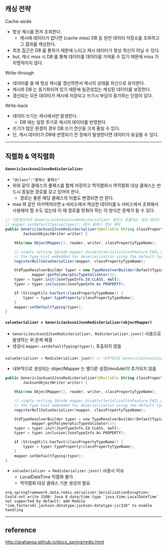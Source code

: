 
## 캐싱 전략
Cache-aside
- 항상 캐시를 먼저 조회한다.
  - 캐시에 데이터가 없다면 (cache miss) DB 등 원천 데이터 저장소를 조회하고 그 결과를 캐싱한다.
- 최초 접근은 DB 를 통하기 때문에 느리고 캐시 데이터가 항상 최신이 아닐 수 있다.
- but, 캐시 miss 시 DB 를 통해 데이터를 데이터를 가져올 수 있기 때문에 miss 가 치명적이지 않다.

Write-through
- 데이터를 쓸 때 항상 캐시를 갱신하면서 캐시의 상태를 최신으로 유지한다.
- 캐시와 DB 는 동기화되어 있기 때문에 일관성있는 캐싱된 데이터를 보장한다.
- 갱신되는 모든 데이터가 캐시에 저장되고 쓰기시 부담이 증가하는 단점이 있다.

Write-back
- 데이터 쓰기는 캐시에서만 발생한다.
  - DB 에는 일정 주기로 캐시의 데이터를 반영한다.
- 쓰기가 많은 환경의 경우 DB 쓰기 연산을 크게 줄일 수 있다.
- 단, 캐시 데이터가 DB에 반영되기 전 장애가 발생한다면 데이터가 유실될 수 있다.

---

## 직렬화 & 역직렬화

#### `GenericJasckson2JsonRedisSerializer`
- `"@class":"클래스 풀패스"`
- 위와 같이 클래스의 풀패스를 함께 저장하고 역직렬화시 역직렬화 대상 클래스는 반드시 동일한 경로를 갖고 있어야 한다.
  - 경로는 물론 해당 클래스의 이름도 변경되면 안 된다.
- msa 와 같은 아키텍처라면 a 서비스에서 캐싱한 데이터를 b 서비스에서 조회해서 사용해야 할 수도 있는데 이 때 경로를 맞춰야 하는 이 방식은 문제가 될 수 있다.
```java
// 기본생성자로 GenericJackson2JsonRedisSerializer 생성시 호출되는 생성 메서드
// mapper.setDefaultTyping(typer); 에서 클래스 정보 세팅
public GenericJackson2JsonRedisSerializer(@Nullable String classPropertyTypeName, JacksonObjectReader reader,
        JacksonObjectWriter writer) {

    this(new ObjectMapper(), reader, writer, classPropertyTypeName);

    // simply setting {@code mapper.disable(SerializationFeature.FAIL_ON_EMPTY_BEANS)} does not help here since we need
    // the type hint embedded for deserialization using the default typing feature.
    registerNullValueSerializer(mapper, classPropertyTypeName);

    StdTypeResolverBuilder typer = new TypeResolverBuilder(DefaultTyping.EVERYTHING,
            mapper.getPolymorphicTypeValidator());
    typer = typer.init(JsonTypeInfo.Id.CLASS, null);
    typer = typer.inclusion(JsonTypeInfo.As.PROPERTY);

    if (StringUtils.hasText(classPropertyTypeName)) {
        typer = typer.typeProperty(classPropertyTypeName);
    }
    mapper.setDefaultTyping(typer);
}
```

#### `valueSerializer = GenericJackson2JsonRedisSerializer(objectMapper)`
- `GenericJasckson2JsonRedisSerializer, RedisSerializer.json()` 사용으로 발생하는 위 문제 해결
- 생성시 `mapper.setDefaultTyping(typer);` 호출되지 않음

###
```kotlin
valueSerializer = RedisSerializer.json() // 내부적으로 GenericJackson2JsonRedisSerializer-objectMapper 사용
```
- 내부적으로 생성되는 objectMapper 는 별다른 설정(module)이 추가되지 않음
```kotlin
public GenericJackson2JsonRedisSerializer(@Nullable String classPropertyTypeName, JacksonObjectReader reader,
        JacksonObjectWriter writer) {

    this(new ObjectMapper(), reader, writer, classPropertyTypeName);

    // simply setting {@code mapper.disable(SerializationFeature.FAIL_ON_EMPTY_BEANS)} does not help here since we need
    // the type hint embedded for deserialization using the default typing feature.
    registerNullValueSerializer(mapper, classPropertyTypeName);

    StdTypeResolverBuilder typer = new TypeResolverBuilder(DefaultTyping.EVERYTHING,
            mapper.getPolymorphicTypeValidator());
    typer = typer.init(JsonTypeInfo.Id.CLASS, null);
    typer = typer.inclusion(JsonTypeInfo.As.PROPERTY);

    if (StringUtils.hasText(classPropertyTypeName)) {
        typer = typer.typeProperty(classPropertyTypeName);
    }
    mapper.setDefaultTyping(typer);
}
```
- `valueSerializer = RedisSerializer.json()` 사용시 이슈
  - LocalDateTime 직렬화 불가
  - 역직렬화 대상 클래스 기본 생성자 필요
```
org.springframework.data.redis.serializer.SerializationException: Could not write JSON: Java 8 date/time type `java.time.LocalDateTime` not supported by default: add Module "com.fasterxml.jackson.datatype:jackson-datatype-jsr310" to enable handling
```

---





## reference
http://arahansa.github.io/docs_spring/redis.html